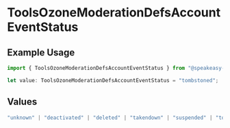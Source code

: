 # ToolsOzoneModerationDefsAccountEventStatus

## Example Usage

```typescript
import { ToolsOzoneModerationDefsAccountEventStatus } from "@speakeasy-api/bluesky/models/components";

let value: ToolsOzoneModerationDefsAccountEventStatus = "tombstoned";
```

## Values

```typescript
"unknown" | "deactivated" | "deleted" | "takendown" | "suspended" | "tombstoned"
```